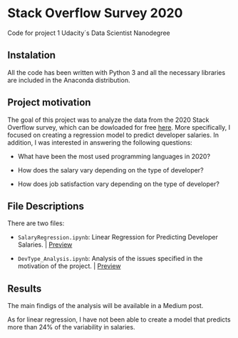 # Stack Overflow Survey 2020
Code for project 1 Udacity´s Data Scientist Nanodegree


## Instalation
All the code has been written with Python 3 and all the necessary libraries are included in the Anaconda distribution.

## Project motivation
The goal of this project was to analyze the data from the 2020 Stack Overflow survey, which can be dowloaded for free [here](https://insights.stackoverflow.com/survey/?_ga=2.179256676.1992381700.1615479531-1434077162.1612892796). More specifically, I focused on creating a regression model to predict developer salaries. In addition, I was interested in answering the following questions:

- What have been the most used programming languages in 2020?

- How does the salary vary depending on the type of developer?

- How does job satisfaction vary depending on the type of developer?

## File Descriptions
There are two files:

- `SalaryRegression.ipynb`: Linear Regression for Predicting Developer Salaries. | [Preview](https://github.com/rubenvf/Stack_Overflow_Survey_2020/blob/main/SalaryRegression.ipynb)

- `DevType_Analysis.ipynb`: Analysis of the issues specified in the motivation of the project. | [Preview](https://github.com/rubenvf/Stack_Overflow_Survey_2020/blob/main/DevType_Analysis.ipynb)

## Results
The main findigs of the analysis will be available in a Medium post.

As for linear regression, I have not been able to create a model that predicts more than 24% of the variability in salaries.
